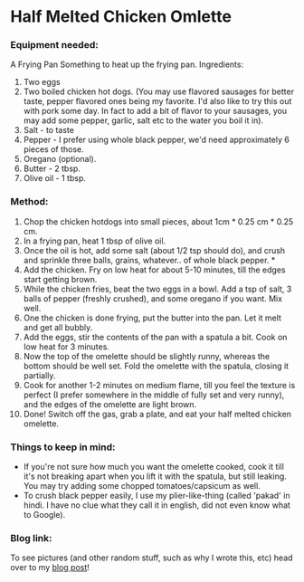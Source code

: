 # Half Melted Chicken Omlette

### Equipment needed:

A Frying Pan
Something to heat up the frying pan.
Ingredients:

1. Two eggs
2. Two boiled chicken hot dogs. (You may use flavored sausages for better taste, pepper flavored ones being my favorite. I'd also like to try this out with pork some day. In fact to add a bit of flavor to your sausages, you may add some pepper, garlic, salt etc to the water you boil it in).
3. Salt - to taste
4. Pepper - I prefer using whole black pepper, we'd need approximately 6 pieces of those.
5. Oregano (optional).
6. Butter - 2 tbsp.
7. Olive oil - 1 tbsp.

### Method:

1. Chop the chicken hotdogs into small pieces, about 1cm * 0.25 cm * 0.25 cm.
2. In a frying pan, heat 1 tbsp of olive oil.
3. Once the oil is hot, add some salt (about 1/2 tsp should do), and crush and sprinkle three balls, grains, whatever.. of whole black pepper. *
4. Add the chicken. Fry on low heat for about 5-10 minutes, till the edges start getting brown.
5. While the chicken fries, beat the two eggs in a bowl. Add a tsp of salt, 3 balls of pepper (freshly crushed), and some oregano if you want. Mix well.
6. One the chicken is done frying, put the butter into the pan. Let it melt and get all bubbly.
7. Add the eggs, stir the contents of the pan with a spatula a bit. Cook on low heat for 3 minutes.
8. Now the top of the omelette should be slightly runny, whereas the bottom should be well set. Fold the omelette with the spatula, closing it partially.
9. Cook for another 1-2 minutes on medium flame, till you feel the texture is perfect (I prefer somewhere in the middle of fully set and very runny), and the edges of the omelette are light brown.
10. Done! Switch off the gas, grab a plate, and eat your half melted chicken omelette.

### Things to keep in mind:

* If you're not sure how much you want the omelette cooked, cook it till it's not breaking apart when you lift it with the spatula, but still leaking.
You may try adding some chopped tomatoes/capsicum as well.
* To crush black pepper easily, I use my plier-like-thing (called 'pakad' in hindi. I have no clue what they call it in english, did not even know what to Google).

### Blog link:

To see pictures (and other random stuff, such as why I wrote this, etc) head over to my [blog post](https://foodat3am.wordpress.com/2016/02/22/half-melted-chicken-omelette/)!
